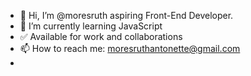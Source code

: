 - 👋 Hi, I’m @moresruth aspiring Front-End Developer.
- 🌱 I’m currently learning JavaScript
- ✅ Available for work and collaborations
- 📫 How to reach me: moresruthantonette@gmail.com
-

<!---
moresruth/moresruth is a ✨ special ✨ repository because its `README.md` (this file) appears on your GitHub profile.
You can click the Preview link to take a look at your changes.
--->
